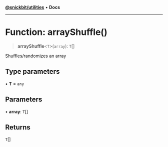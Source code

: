 [**@snickbit/utilities**](../README.md) • **Docs**

***

# Function: arrayShuffle()

> **arrayShuffle**\<`T`\>(`array`): `T`[]

Shuffles/randomizes an array

## Type parameters

• **T** = `any`

## Parameters

• **array**: `T`[]

## Returns

`T`[]
